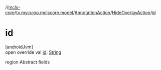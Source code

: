 //[mcls-core](../../../../index.md)/[tv.mycujoo.mclscore.model](../../index.md)/[AnnotationAction](../index.md)/[HideOverlayAction](index.md)/[id](id.md)

# id

[androidJvm]\
open override val [id](id.md): [String](https://kotlinlang.org/api/latest/jvm/stdlib/kotlin/-string/index.html)

region Abstract fields
